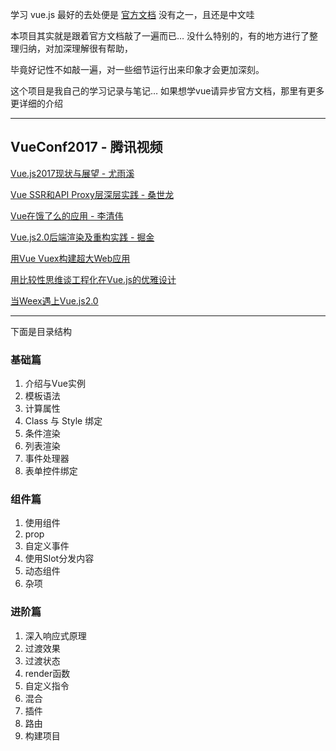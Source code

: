 学习 vue.js 最好的去处便是 [官方文档](https://cn.vuejs.org/v2/guide/) 没有之一，且还是中文哇

本项目其实就是跟着官方文档敲了一遍而已…  没什么特别的，有的地方进行了整理归纳，对加深理解很有帮助，

毕竟好记性不如敲一遍，对一些细节运行出来印象才会更加深刻。

这个项目是我自己的学习记录与笔记…  如果想学vue请异步官方文档，那里有更多更详细的介绍

---

## VueConf2017 - 腾讯视频

<a href="https://v.qq.com/x/page/s0506yc3u0e.html" target="_blank">Vue.js2017现状与展望 - 尤雨溪</a>

<a href="https://v.qq.com/x/page/u0506jusvj1.html" target="_blank">Vue SSR和API Proxy层深层实践 - 桑世龙</a>

<a href="https://v.qq.com/x/page/f0507vc8192.html" target="_blank">Vue在饿了么的应用 - 李清伟</a>

<a href="https://v.qq.com/x/page/u0507s08mrp.html" target="_blank">Vue.js2.0后端渲染及重构实践 - 掘金</a>

<a href="https://v.qq.com/x/page/f0507l0g81o.html" target="_blank">用Vue Vuex构建超大Web应用</a>

<a href="https://v.qq.com/x/page/b0507sqf14d.html" target="_blank">用比较性思维谈工程化在Vue.js的优雅设计</a>

<a href="https://v.qq.com/x/page/t0507cm9bar.html" target="_blank">当Weex遇上Vue.js2.0</a>

---

下面是目录结构

### 基础篇  
1. 介绍与Vue实例
2. 模板语法
3. 计算属性
4. Class 与 Style 绑定
5. 条件渲染
6. 列表渲染
7. 事件处理器
8. 表单控件绑定

### 组件篇
1. 使用组件
2. prop
3. 自定义事件
4. 使用Slot分发内容
5. 动态组件
6. 杂项

### 进阶篇
1. 深入响应式原理
2. 过渡效果
3. 过渡状态
4. render函数
5. 自定义指令
6. 混合
7. 插件
8. 路由
9. 构建项目

